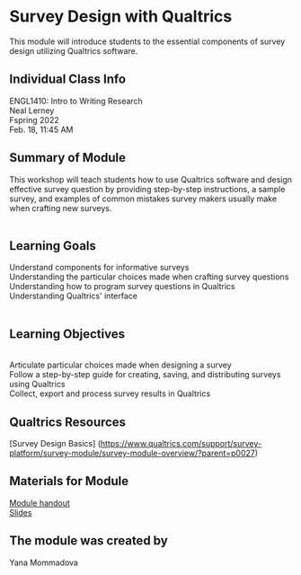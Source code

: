 # Survey Design with Qualtrics
This module will introduce students to the essential components of survey design utilizing Qualtrics software.

## Individual Class Info
ENGL1410: Intro to Writing Research
<br>
Neal Lerney
<br>
Fspring 2022
<br>
Feb. 18, 11:45 AM
<br>

## Summary of Module
This workshop will teach students how to use Qualtrics software and design effective survey question by providing step-by-step instructions, a sample survey, and examples of common mistakes survey makers usually make when crafting new surveys.
<br> 
<br>

## Learning Goals
Understand components for informative surveys
<br> 
Understanding the particular choices made when crafting survey questions
<br>
Understanding how to program survey questions in Qualtrics
<br>
Understanding Qualtrics' interface 
<br>
<br>



## Learning Objectives
<br> 
Articulate particular choices made when designing a survey
<br>
Follow a step-by-step guide for creating, saving, and distributing surveys using Qualtrics
<br>
Collect, export and process survey results in Qualtrics 
<br>



## Qualtrics Resources
  
[Survey Design Basics] (https://www.qualtrics.com/support/survey-platform/survey-module/survey-module-overview/?parent=p0027) 


## Materials for Module


[Module handout](https://github.com/NULabNortheastern/digitalassignmentshowcase/blob/master/survey%20design/intro_to_writing_survey_design_spring22_lerner/Handout_%20Qualtrics_Lerner_sp22.pdf)
<br/>
[Slides](https://github.com/NULabNortheastern/digitalassignmentshowcase/blob/master/survey%20design/intro_to_writing_survey_design_spring22_lerner/lerner%20survey%20sp%2022.pdf)
<br/>



## The module was created by
Yana Mommadova 
